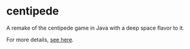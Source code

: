 centipede
=========

A remake of the centipede game in Java with a deep space flavor to it.

For more details, [see here](http://www.wyvernzora.com/2011/12/centipede-deep-space-remix.html).
